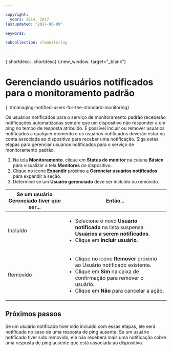 ```yaml
---

copyright:
  years: 2014, 2017
lastupdated: "2017-06-09"

keywords:

subcollection: slmonitoring

---
```


{:shortdesc: .shortdesc}
{:new_window: target="_blank"}

# Gerenciando usuários notificados para o monitoramento padrão
{: #managing-notified-users-for-the-standard-monitoring}

Os usuários notificados para o serviço de monitoramento padrão receberão notificações automatizadas sempre que um dispositivo não responder a um ping no tempo de resposta atribuído. É possível incluir ou remover usuários notificados a qualquer momento e os usuários notificados deverão estar na conta associada ao dispositivo para receber uma notificação. Siga estas etapas para gerenciar usuários notificados para o serviço de monitoramento padrão.

1. Na tela **Monitoramento**, clique em **Status do monitor** na coluna **Básico** para visualizar a tela **Monitores** do dispositivo.
3. Clique no ícone **Expandir** próximo a **Gerenciar usuários notificados** para expandir a seção.
4. Determine se um **Usuário gerenciado** deve ser incluído ou removido.

|Se um usuário Gerenciado tiver que ser...|Então...|
|---|---|
|Incluído |<ul><li>Selecione o novo **Usuário notificado** na lista suspensa **Usuários a serem notificados**.</li><li>Clique em **Incluir usuário**.</li></ul>
|Removido|<ul><li>Clique no ícone **Remover** próximo ao Usuário notificado existente.</li><li>Clique em **Sim** na caixa de confirmação para remover o usuário.</li><li>Clique em **Não** para cancelar a ação.</li></ul>|

## Próximos passos

Se um usuário notificado tiver sido incluído com essas etapas, ele será notificado no caso de uma resposta de ping ausente. Se um usuário notificado tiver sido removido, ele não receberá mais uma notificação sobre uma resposta de ping ausente que está associada ao dispositivo.
